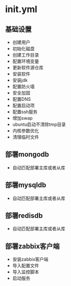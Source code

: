 # init.yml
## 基础设置
- 创建用户
- 初始化磁盘
- 创建工作目录
- 配置环境变量
- 更新软件源仓库
- 安装软件
- 安装jdk
- 配置防火墙
- 安全加固
- 配置DNS
- 配置启动项
- 配置ssh服务
- 增加swap
- ubuntu启动不清除tmp目录
- 内核参数优化
- 清理临时文件

## 部署mongodb
- 自动匹配部署主库或者从库

## 部署mysqldb
- 自动匹配部署主库或者从库

## 部署redisdb
- 自动匹配部署主库或者从库

## 部署zabbix客户端
- 安装zabbix客户端
- 导入配置文件
- 导入监控脚本
- 启动服务
